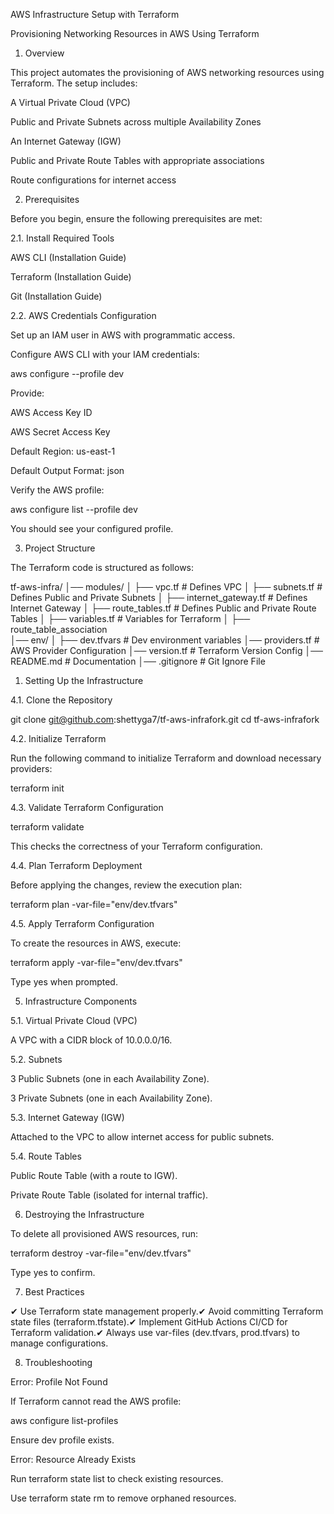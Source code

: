 AWS Infrastructure Setup with Terraform

Provisioning Networking Resources in AWS Using Terraform

1. Overview

This project automates the provisioning of AWS networking resources using Terraform. The setup includes:

A Virtual Private Cloud (VPC)

Public and Private Subnets across multiple Availability Zones

An Internet Gateway (IGW)

Public and Private Route Tables with appropriate associations

Route configurations for internet access

2. Prerequisites

Before you begin, ensure the following prerequisites are met:

2.1. Install Required Tools

AWS CLI (Installation Guide)

Terraform (Installation Guide)

Git (Installation Guide)

2.2. AWS Credentials Configuration

Set up an IAM user in AWS with programmatic access.

Configure AWS CLI with your IAM credentials:

aws configure --profile dev

Provide:

AWS Access Key ID

AWS Secret Access Key

Default Region: us-east-1

Default Output Format: json

Verify the AWS profile:

aws configure list --profile dev

You should see your configured profile.

3. Project Structure

The Terraform code is structured as follows:

tf-aws-infra/
│── modules/
│   ├── vpc.tf                 # Defines VPC
│   ├── subnets.tf              # Defines Public and Private Subnets
│   ├── internet_gateway.tf     # Defines Internet Gateway
│   ├── route_tables.tf         # Defines Public and Private Route Tables
│   ├── variables.tf            # Variables for Terraform
│   ├── route_table_association             
│── env/
│   ├── dev.tfvars              # Dev environment variables
│── providers.tf                 # AWS Provider Configuration
│── version.tf                   # Terraform Version Config
│── README.md                    # Documentation
│── .gitignore                    # Git Ignore File

1. Setting Up the Infrastructure

4.1. Clone the Repository

git clone git@github.com:shettyga7/tf-aws-infrafork.git
cd tf-aws-infrafork

4.2. Initialize Terraform

Run the following command to initialize Terraform and download necessary providers:

terraform init

4.3. Validate Terraform Configuration

terraform validate

This checks the correctness of your Terraform configuration.

4.4. Plan Terraform Deployment

Before applying the changes, review the execution plan:

terraform plan -var-file="env/dev.tfvars"

4.5. Apply Terraform Configuration

To create the resources in AWS, execute:

terraform apply -var-file="env/dev.tfvars"

Type yes when prompted.

5. Infrastructure Components

5.1. Virtual Private Cloud (VPC)

A VPC with a CIDR block of 10.0.0.0/16.

5.2. Subnets

3 Public Subnets (one in each Availability Zone).

3 Private Subnets (one in each Availability Zone).

5.3. Internet Gateway (IGW)

Attached to the VPC to allow internet access for public subnets.

5.4. Route Tables

Public Route Table (with a route to IGW).

Private Route Table (isolated for internal traffic).

6. Destroying the Infrastructure

To delete all provisioned AWS resources, run:

terraform destroy -var-file="env/dev.tfvars"

Type yes to confirm.

7. Best Practices

✔ Use Terraform state management properly.✔ Avoid committing Terraform state files (terraform.tfstate).✔ Implement GitHub Actions CI/CD for Terraform validation.✔ Always use var-files (dev.tfvars, prod.tfvars) to manage configurations.

8. Troubleshooting

Error: Profile Not Found

If Terraform cannot read the AWS profile:

aws configure list-profiles

Ensure dev profile exists.

Error: Resource Already Exists

Run terraform state list to check existing resources.

Use terraform state rm <resource> to remove orphaned resources.




